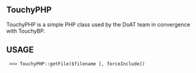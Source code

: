 TouchyPHP
---------------

TouchyPHP is a simple PHP class used by the DoAT team in convergence with TouchyBP.

USAGE
---------------
     >>> TouchyPHP::getFile($filename [, forceInclude])
